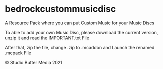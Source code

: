 # bedrockcustommusicdisc
A Resource Pack where you can put Custom Music for your Music Discs

To able to add your own Music Disc, please download the current version, unzip it and read the IMPORTANT.txt File

After that, zip the file, change .zip to .mcaddon and Launch the renamed .mcpack File

© Studio Butter Media 2021
